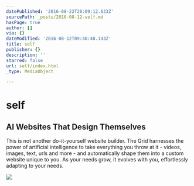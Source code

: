 ```yaml
---
datePublished: '2016-08-22T20:09:12.633Z'
sourcePath: _posts/2016-08-12-self.md
hasPage: true
author: []
via: {}
dateModified: '2016-08-12T09:40:48.143Z'
title: self
publisher: {}
description: ''
starred: false
url: self/index.html
_type: MediaObject

---
```

# self

<article style=""><h1>AI Websites That Design Themselves</h1><p>This is not another do-it-yourself website builder. The Grid harnesses the power of artificial intelligence to take everything you throw at it - videos, images, text, urls and more - and automatically shape them into a custom website unique to you. As your needs grow, it evolves with you, effortlessly adapting to your needs.</p><img src="http://s3-us-west-2.amazonaws.com/cdn.thegrid.io/assets/images/purus-fb.png" /></article>
